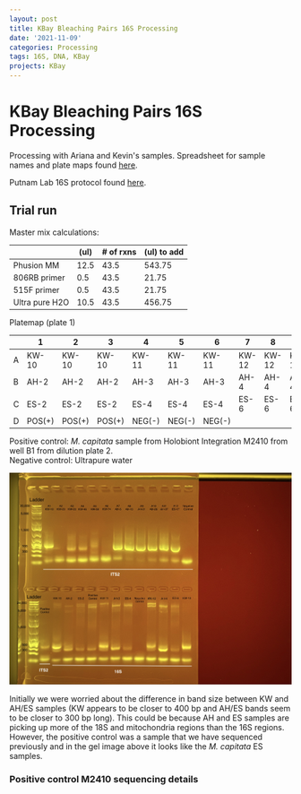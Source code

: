 ```yaml
---
layout: post
title: KBay Bleaching Pairs 16S Processing
date: '2021-11-09'
categories: Processing
tags: 16S, DNA, KBay
projects: KBay
---
```


# KBay Bleaching Pairs 16S Processing

Processing with Ariana and Kevin's samples. Spreadsheet for sample names and plate maps found [here](https://docs.google.com/spreadsheets/d/1hFIY0g74x_yjGrz7F8n_IFccVfC5TheEPZtd7_je3uI/edit#gid=1693868430).

Putnam Lab 16S protocol found [here](https://github.com/emmastrand/EmmaStrand_Notebook/blob/master/_posts/2021-02-01-16s-Sequencing-HoloInt.md).  

## Trial run

Master mix calculations:

|                	| (ul) 	| # of rxns 	| (ul) to add 	|
|----------------	|------	|-----------	|-------------	|
| Phusion MM     	| 12.5 	| 43.5      	| 543.75      	|
| 806RB primer   	| 0.5  	| 43.5      	| 21.75       	|
| 515F primer    	| 0.5  	| 43.5      	| 21.75       	|
| Ultra pure H2O 	| 10.5 	| 43.5      	| 456.75      	|

Platemap (plate 1)

|   	| 1      	| 2      	| 3      	| 4      	| 5      	| 6      	| 7     	| 8     	| 9     	| 10    	| 11    	| 12    	|
|---	|--------	|--------	|--------	|--------	|--------	|--------	|-------	|-------	|-------	|-------	|-------	|-------	|
| A 	| KW-10  	| KW-10  	| KW-10  	| KW-11  	| KW-11  	| KW-11  	| KW-12 	| KW-12 	| KW-12 	| KW-13 	| KW-13 	| KW-13 	|
| B 	| AH-2   	| AH-2   	| AH-2   	| AH-3   	| AH-3   	| AH-3   	| AH-4  	| AH-4  	| AH-4  	| AH-5  	| AH-5  	| AH-5  	|
| C 	| ES-2   	| ES-2   	| ES-2   	| ES-4   	| ES-4   	| ES-4   	| ES-6  	| ES-6  	| ES-6  	| ES-16 	| ES-16 	| ES-16 	|
| D 	| POS(+) 	| POS(+) 	| POS(+) 	| NEG(-) 	| NEG(-) 	| NEG(-) 	|       	|       	|       	|       	|       	|       	|

Positive control: *M. capitata* sample from Holobiont Integration M2410 from well B1 from dilution plate 2.  
Negative control: Ultrapure water

![gelimage](https://github.com/emmastrand/EmmaStrand_Notebook/blob/master/images/KBay%2016S/trial-run-gel.jpg?raw=true)

Initially we were worried about the difference in band size between KW and AH/ES samples (KW appears to be closer to 400 bp and AH/ES bands seem to be closer to 300 bp long). This could be because AH and ES samples are picking up more of the 18S and mitochondria regions than the 16S regions. However, the positive control was a sample that we have sequenced previously and in the gel image above it looks like the *M. capitata* ES samples.

### Positive control M2410 sequencing details 
